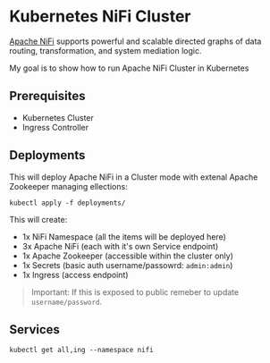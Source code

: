 # Kubernetes NiFi Cluster

[Apache NiFi](https://nifi.apache.org/) supports powerful and scalable directed graphs of data routing, transformation, and system mediation logic.

My goal is to show how to run Apache NiFi Cluster in Kubernetes

## Prerequisites

- Kubernetes Cluster
- Ingress Controller

## Deployments

This will deploy Apache NiFi in a Cluster mode with extenal Apache Zookeeper managing ellections:

```shell
kubectl apply -f deployments/
```

This will create:

- 1x NiFi Namespace (all the items will be deployed here)
- 3x Apache NiFi (each with it's own Service endpoint)
- 1x Apache Zookeeper (accessible within the cluster only)
- 1x Secrets (basic auth username/passowrd: `admin:admin`)
- 1x Ingress (access endpoint)

> Important: If this is exposed to public remeber to update `username/password`.

## Services

```shell
kubectl get all,ing --namespace nifi
```